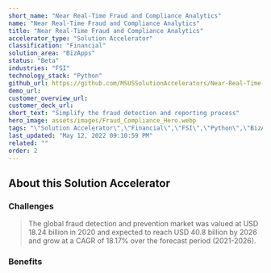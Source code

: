 ```yaml
---
short_name: "Near Real-Time Fraud and Compliance Analytics"
name: "Near Real-Time Fraud and Compliance Analytics"
title: "Near Real-Time Fraud and Compliance Analytics"
accelerator_type: "Solution Accelerator"
classification: "Financial"
solution_area: "BizApps"
status: "Beta"
industries: "FSI"
technology_stack: "Python"
github_url: https://github.com/MSUSSolutionAccelerators/Near-Real-Time-Fraud-and-Compliance-Analytics-Solution-Accelerator
demo_url: 
customer_overview_url: 
customer_deck_url: 
short_text: "Simplify the fraud detection and reporting process"
hero_image: assets/images/Fraud_Compliance_Hero.webp
tags: "\"Solution Accelerator\",\"Financial\",\"FSI\",\"Python\",\"BizApps\""
last_updated: "May 12, 2022 09:10:59 PM"
related: ""
order: 2
---
```

## About this Solution Accelerator

### Challenges

> The global fraud detection and prevention market was valued at USD 18.24 billion in 2020 and expected to reach USD 40.8 billion by 2026 and grow at a CAGR of 18.17% over the forecast period (2021-2026).

### Benefits

